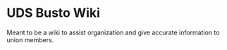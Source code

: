 # UDS Busto Wiki 

Meant to be a wiki to assist organization and give accurate information to union members. 
